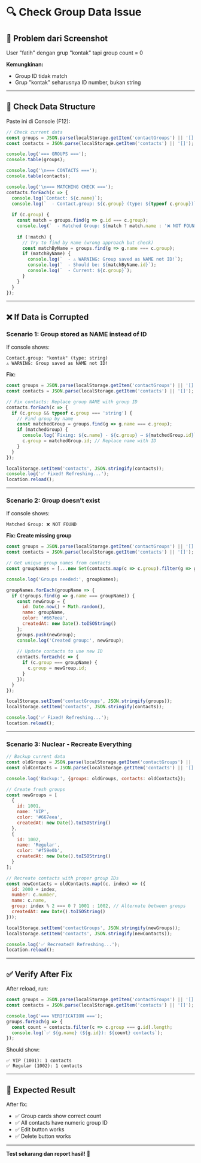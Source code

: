 # 🔍 Check Group Data Issue

## 🐛 Problem dari Screenshot

User "fatih" dengan grup "kontak" tapi group count = 0

**Kemungkinan:**
- Group ID tidak match
- Grup "kontak" seharusnya ID number, bukan string

---

## 🔧 Check Data Structure

Paste ini di Console (F12):

```javascript
// Check current data
const groups = JSON.parse(localStorage.getItem('contactGroups') || '[]');
const contacts = JSON.parse(localStorage.getItem('contacts') || '[]');

console.log('=== GROUPS ===');
console.table(groups);

console.log('\n=== CONTACTS ===');
console.table(contacts);

console.log('\n=== MATCHING CHECK ===');
contacts.forEach(c => {
  console.log(`Contact: ${c.name}`);
  console.log(`  - Contact.group: ${c.group} (type: ${typeof c.group})`);
  
  if (c.group) {
    const match = groups.find(g => g.id === c.group);
    console.log(`  - Matched Group: ${match ? match.name : '❌ NOT FOUND'}`);
    
    if (!match) {
      // Try to find by name (wrong approach but check)
      const matchByName = groups.find(g => g.name === c.group);
      if (matchByName) {
        console.log(`  - ⚠️ WARNING: Group saved as NAME not ID!`);
        console.log(`  - Should be: ${matchByName.id}`);
        console.log(`  - Current: ${c.group}`);
      }
    }
  }
});
```

---

## ❌ If Data is Corrupted

### **Scenario 1: Group stored as NAME instead of ID**

If console shows:
```
Contact.group: "kontak" (type: string)
⚠️ WARNING: Group saved as NAME not ID!
```

**Fix:**
```javascript
const groups = JSON.parse(localStorage.getItem('contactGroups') || '[]');
const contacts = JSON.parse(localStorage.getItem('contacts') || '[]');

// Fix contacts: Replace group NAME with group ID
contacts.forEach(c => {
  if (c.group && typeof c.group === 'string') {
    // Find group by name
    const matchedGroup = groups.find(g => g.name === c.group);
    if (matchedGroup) {
      console.log(`Fixing: ${c.name} - ${c.group} → ${matchedGroup.id}`);
      c.group = matchedGroup.id; // Replace name with ID
    }
  }
});

localStorage.setItem('contacts', JSON.stringify(contacts));
console.log('✅ Fixed! Refreshing...');
location.reload();
```

---

### **Scenario 2: Group doesn't exist**

If console shows:
```
Matched Group: ❌ NOT FOUND
```

**Fix: Create missing group**
```javascript
const groups = JSON.parse(localStorage.getItem('contactGroups') || '[]');
const contacts = JSON.parse(localStorage.getItem('contacts') || '[]');

// Get unique group names from contacts
const groupNames = [...new Set(contacts.map(c => c.group).filter(g => g))];

console.log('Groups needed:', groupNames);

groupNames.forEach(groupName => {
  if (!groups.find(g => g.name === groupName)) {
    const newGroup = {
      id: Date.now() + Math.random(),
      name: groupName,
      color: '#667eea',
      createdAt: new Date().toISOString()
    };
    groups.push(newGroup);
    console.log('Created group:', newGroup);
    
    // Update contacts to use new ID
    contacts.forEach(c => {
      if (c.group === groupName) {
        c.group = newGroup.id;
      }
    });
  }
});

localStorage.setItem('contactGroups', JSON.stringify(groups));
localStorage.setItem('contacts', JSON.stringify(contacts));

console.log('✅ Fixed! Refreshing...');
location.reload();
```

---

### **Scenario 3: Nuclear - Recreate Everything**

```javascript
// Backup current data
const oldGroups = JSON.parse(localStorage.getItem('contactGroups') || '[]');
const oldContacts = JSON.parse(localStorage.getItem('contacts') || '[]');

console.log('Backup:', {groups: oldGroups, contacts: oldContacts});

// Create fresh groups
const newGroups = [
  {
    id: 1001,
    name: 'VIP',
    color: '#667eea',
    createdAt: new Date().toISOString()
  },
  {
    id: 1002,
    name: 'Regular',
    color: '#f59e0b',
    createdAt: new Date().toISOString()
  }
];

// Recreate contacts with proper group IDs
const newContacts = oldContacts.map((c, index) => ({
  id: 2000 + index,
  number: c.number,
  name: c.name,
  group: index % 2 === 0 ? 1001 : 1002, // Alternate between groups
  createdAt: new Date().toISOString()
}));

localStorage.setItem('contactGroups', JSON.stringify(newGroups));
localStorage.setItem('contacts', JSON.stringify(newContacts));

console.log('✅ Recreated! Refreshing...');
location.reload();
```

---

## ✅ Verify After Fix

After reload, run:
```javascript
const groups = JSON.parse(localStorage.getItem('contactGroups') || '[]');
const contacts = JSON.parse(localStorage.getItem('contacts') || '[]');

console.log('=== VERIFICATION ===');
groups.forEach(g => {
  const count = contacts.filter(c => c.group === g.id).length;
  console.log(`✅ ${g.name} (${g.id}): ${count} contacts`);
});
```

Should show:
```
✅ VIP (1001): 1 contacts
✅ Regular (1002): 1 contacts
```

---

## 🎯 Expected Result

After fix:
- ✅ Group cards show correct count
- ✅ All contacts have numeric group ID
- ✅ Edit button works
- ✅ Delete button works

---

**Test sekarang dan report hasil!** 🚀
